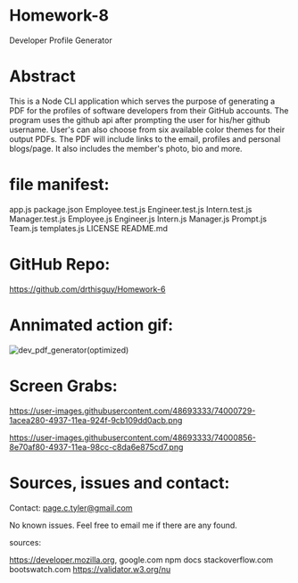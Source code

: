 # Homework-8
Developer Profile Generator

# Abstract

This is a Node CLI application which serves the purpose of generating a PDF for the profiles of software developers from their GitHub accounts.  The program uses the github api after prompting the user for his/her github username.  User's can also choose from six available color themes for their output PDFs.  The PDF will include links to the email, profiles and personal blogs/page.  It also includes the member's photo, bio and more.     

# file manifest:

app.js
package.json
Employee.test.js
Engineer.test.js
Intern.test.js
Manager.test.js
Employee.js
Engineer.js
Intern.js
Manager.js
Prompt.js
Team.js
templates.js
LICENSE 
README.md 



# GitHub Repo:

https://github.com/drthisguy/Homework-6


# Annimated action gif:
![dev_pdf_generator(optimized)](https://user-images.githubusercontent.com/48693333/77002626-319ee680-6932-11ea-9763-070cc7cce6e5.gif)

# Screen Grabs:
https://user-images.githubusercontent.com/48693333/74000729-1acea280-4937-11ea-924f-9cb109dd0acb.png

https://user-images.githubusercontent.com/48693333/74000856-8e70af80-4937-11ea-98cc-c8da6e875cd7.png

# Sources, issues and contact:

Contact: page.c.tyler@gmail.com

No known issues.  Feel free to email me if there are any found.

sources:

https://developer.mozilla.org, 
google.com 
npm docs
stackoverflow.com
bootswatch.com
https://validator.w3.org/nu

